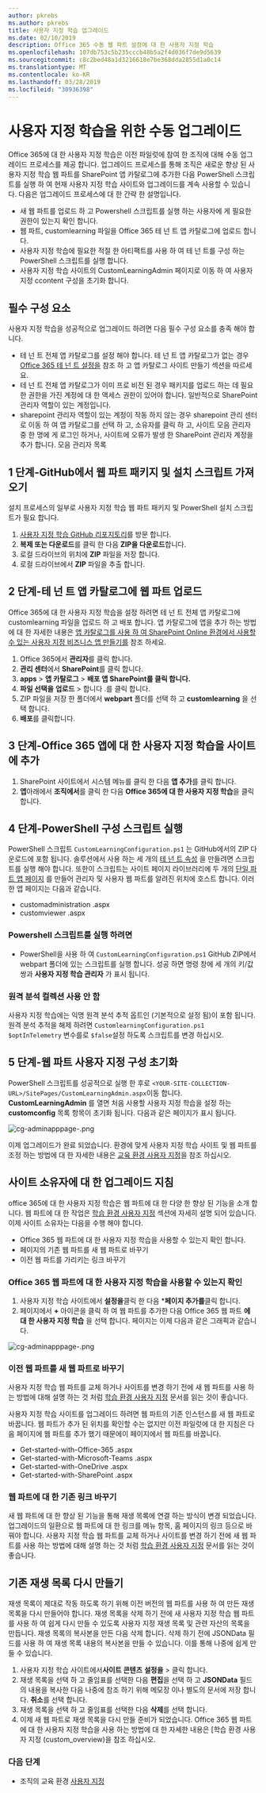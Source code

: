 ```yaml
---
author: pkrebs
ms.author: pkrebs
title: 사용자 지정 학습 업그레이드
ms.date: 02/10/2019
description: Office 365 수동 웹 파트 설정에 대 한 사용자 지정 학습
ms.openlocfilehash: 107db753c5b235cccb48b5a2f4d036f7de9d5639
ms.sourcegitcommit: c8c2bed48a1d3216618e7be368dda2855d1a0c14
ms.translationtype: MT
ms.contentlocale: ko-KR
ms.lasthandoff: 03/28/2019
ms.locfileid: "30936398"
---
```

# <a name="manual-upgrade-for-custom-learning"></a>사용자 지정 학습을 위한 수동 업그레이드

Office 365에 대 한 사용자 지정 학습은 이전 파일럿에 참여 한 조직에 대해 수동 업그레이드 프로세스를 제공 합니다. 업그레이드 프로세스를 통해 조직은 새로운 향상 된 사용자 지정 학습 웹 파트를 SharePoint 앱 카탈로그에 추가한 다음 PowerShell 스크립트를 실행 하 여 현재 사용자 지정 학습 사이트와 업그레이드를 계속 사용할 수 있습니다. 다음은 업그레이드 프로세스에 대 한 간략 한 설명입니다. 

- 새 웹 파트를 업로드 하 고 Powershell 스크립트를 실행 하는 사용자에 게 필요한 권한이 있는지 확인 합니다.
- 웹 파트, customlearning 파일을 Office 365 테 넌 트 앱 카탈로그에 업로드 합니다.
- 사용자 지정 학습에 필요한 적절 한 아티팩트를 사용 하 여 테 넌 트를 구성 하는 PowerShell 스크립트를 실행 합니다.
- 사용자 지정 학습 사이트의 CustomLearningAdmin 페이지로 이동 하 여 사용자 지정 ccontent 구성을 초기화 합니다.

## <a name="prerequisites"></a>필수 구성 요소
사용자 지정 학습을 성공적으로 업그레이드 하려면 다음 필수 구성 요소를 충족 해야 합니다. 

- 테 넌 트 전체 앱 카탈로그를 설정 해야 합니다. 테 넌 트 앱 카탈로그가 없는 경우 [Office 365 테 넌 트 설정을](https://docs.microsoft.com/en-us/sharepoint/dev/spfx/set-up-your-developer-tenant#create-app-catalog-site) 참조 하 고 앱 카탈로그 사이트 만들기 섹션을 따르세요. 
- 테 넌 트 전체 앱 카탈로그가 이미 프로 비전 된 경우 패키지를 업로드 하는 데 필요한 권한을 가진 계정에 대 한 액세스 권한이 있어야 합니다. 일반적으로 SharePoint 관리자 역할이 있는 계정입니다. 
- sharepoint 관리자 역할이 있는 계정이 작동 하지 않는 경우 sharepoint 관리 센터로 이동 하 여 앱 카탈로그를 선택 하 고, 소유자를 클릭 하 고, 사이트 모음 관리자 중 한 명에 게 로그인 하거나, 사이트에 오류가 발생 한 SharePoint 관리자 계정을 추가 합니다. 모음 관리자 목록 

## <a name="step-1---get-the-web-part-package-and-setup-script-from-github"></a>1 단계-GitHub에서 웹 파트 패키지 및 설치 스크립트 가져오기
설치 프로세스의 일부로 사용자 지정 학습 웹 파트 패키지 및 PowerShell 설치 스크립트가 필요 합니다.

1. [사용자 지정 학습 GitHub 리포지토리](https://github.com/pnp/custom-learning-office-365)를 방문 합니다.
2. **복제 또는 다운로드**를 클릭 한 다음 **ZIP을 다운로드**합니다.   
3. 로컬 드라이브의 위치에 **ZIP** 파일을 저장 합니다.
4. 로컬 드라이브에서 **ZIP** 파일을 추출 합니다.

## <a name="step-2---upload-the-web-part-to-the-tenant-app-catalog"></a>2 단계-테 넌 트 앱 카탈로그에 웹 파트 업로드
Office 365에 대 한 사용자 지정 학습을 설정 하려면 테 넌 트 전체 앱 카탈로그에 customlearning 파일을 업로드 하 고 배포 합니다. 앱 카탈로그에 앱을 추가 하는 방법에 대 한 자세한 내용은 [앱 카탈로그를 사용 하 여 SharePoint Online 환경에서 사용할 수 있는 사용자 지정 비즈니스 앱 만들기를](https://docs.microsoft.com/en-us/sharepoint/use-app-catalog) 참조 하세요.

1. Office 365에서 **관리자**를 클릭 합니다.
2. **관리 센터**에서 **SharePoint**를 클릭 합니다.
3. **apps** > **앱 카탈로그** > **배포 앱 SharePoint를 클릭 합니다.**
4. **파일 선택을** **업로드** > 합니다 .를 클릭 합니다.
5. ZIP 파일을 저장 한 폴더에서 **webpart** 폴더를 선택 하 고 **customlearning** 을 선택 합니다.
6. **배포**를 클릭합니다.

## <a name="step-3---add-the-custom-learning-for-office-365-app-to-the-site"></a>3 단계-Office 365 앱에 대 한 사용자 지정 학습을 사이트에 추가

1. SharePoint 사이트에서 시스템 메뉴를 클릭 한 다음 **앱 추가**를 클릭 합니다. 
2. **앱**아래에서 **조직에서**를 클릭 한 다음 **Office 365에 대 한 사용자 지정 학습**을 클릭 합니다. 

## <a name="step-4---execute-powershell-configuration-script"></a>4 단계-PowerShell 구성 스크립트 실행
PowerShell 스크립트 `CustomLearningConfiguration.ps1` 는 GitHub에서의 ZIP 다운로드에 포함 됩니다. 솔루션에서 사용 하는 세 개의 [테 넌 트 속성](https://docs.microsoft.com/en-us/sharepoint/dev/spfx/tenant-properties) 을 만들려면 스크립트를 실행 해야 합니다. 또한이 스크립트는 사이트 페이지 라이브러리에 두 개의 [단일 파트 앱 페이지](https://docs.microsoft.com/en-us/sharepoint/dev/spfx/web-parts/single-part-app-pages) 를 만들어 관리자 및 사용자 웹 파트를 알려진 위치에 호스트 합니다. 이러한 앱 페이지는 다음과 같습니다.

- customadministration .aspx
- customviewer .aspx

### <a name="to-run-the-powershell-script"></a>Powershell 스크립트를 실행 하려면
- PowerShell을 사용 하 여 `CustomLearningConfiguration.ps1` GitHub ZIP에서 webpart 폴더에 있는 스크립트를 실행 합니다. 성공 하면 명령 창에 세 개의 키/값 쌍과 **사용자 지정 학습 관리자** 가 표시 됩니다.

### <a name="disabling-telemetry-collection"></a>원격 분석 컬렉션 사용 안 함
사용자 지정 학습에는 익명 원격 분석 추적 옵트인 (기본적으로 설정 됨)이 포함 됩니다. 원격 분석 추적을 해제 하려면 `CustomlearningConfiguration.ps1` `$optInTelemetry` 변수를로 `$false`설정 하도록 스크립트를 변경 하십시오.

## <a name="step-5---initialize-web-part-custom-configuration"></a>5 단계-웹 파트 사용자 지정 구성 초기화
PowerShell 스크립트를 성공적으로 실행 한 후로 `<YOUR-SITE-COLLECTION-URL>/SitePages/CustomLearningAdmin.aspx`이동 합니다. **CustomLearningAdmin** 를 열면 처음 사용할 사용자 지정 학습을 설정 하는 **customconfig** 목록 항목이 초기화 됩니다. 다음과 같은 페이지가 표시 됩니다.

![cg-adminapppage-.png](media/cg-adminapppage.png)

이제 업그레이드가 완료 되었습니다. 환경에 맞게 사용자 지정 학습 사이트 및 웹 파트를 조정 하는 방법에 대 한 자세한 내용은 [교육 환경 사용자 지정](custom_overview.md)을 참조 하십시오.

## <a name="upgrade-instructions-for-site-owners"></a>사이트 소유자에 대 한 업그레이드 지침
office 365에 대 한 사용자 지정 학습은 웹 파트에 대 한 다양 한 향상 된 기능을 소개 합니다. 웹 파트에 대 한 작업은 [학습 환경 사용자 지정](custom_overview.md) 섹션에 자세히 설명 되어 있습니다. 이제 사이트 소유자는 다음을 수행 해야 합니다.  

- Office 365 웹 파트에 대 한 사용자 지정 학습을 사용할 수 있는지 확인 합니다. 
- 페이지의 기존 웹 파트를 새 웹 파트로 바꾸기
- 이전 웹 파트를 가리키는 링크 바꾸기

### <a name="verify-the-custom-learning-for-office-365-web-part-is-available"></a>Office 365 웹 파트에 대 한 사용자 지정 학습을 사용할 수 있는지 확인
1.  사용자 지정 학습 사이트에서 **설정을**클릭 한 다음 ***페이지 추가를**클릭 합니다.
2.  페이지에서 **+** 아이콘을 클릭 하 여 웹 파트를 추가한 다음 Office 365 웹 파트 **에 대 한 사용자 지정 학습** 을 선택 합니다. 페이지는 이제 다음과 같은 그래픽과 같습니다.

![cg-adminapppage-.png](media/cg-adminapppage.png)
 
### <a name="replace-the-old-web-part-with-the-new-web-part"></a>이전 웹 파트를 새 웹 파트로 바꾸기
사용자 지정 학습 웹 파트를 교체 하거나 사이트를 변경 하기 전에 새 웹 파트를 사용 하는 방법에 대해 설명 하는 것 처럼 [학습 환경 사용자 지정](custom_overview.md) 문서를 읽는 것이 좋습니다. 

사용자 지정 학습 사이트를 업그레이드 하려면 웹 파트의 기존 인스턴스를 새 웹 파트로 바꿉니다. 웹 파트가 추가 된 위치를 확인할 수는 없지만 이전 파일럿에 대 한 지침은 다음 페이지에 웹 파트를 추가 했기 때문에이 페이지에서 웹 파트를 바꿉니다.

- Get-started-with-Office-365 .aspx
- Get-started-with-Microsoft-Teams .aspx
- Get-started-with-OneDrive .aspx
- Get-started-with-SharePoint .aspx

### <a name="replace-existing-links-to-the-web-part"></a>웹 파트에 대 한 기존 링크 바꾸기
새 웹 파트에 대 한 향상 된 기능을 통해 재생 목록에 연결 하는 방식이 변경 되었습니다. 업그레이드의 일환으로 웹 파트에 대 한 링크를 메뉴 항목, 홈 페이지의 링크 등으로 바꿔야 합니다. 사용자 지정 학습 웹 파트를 교체 하거나 사이트를 변경 하기 전에 새 웹 파트를 사용 하는 방법에 대해 설명 하는 것 처럼 [학습 환경 사용자 지정](custom_overview.md) 문서를 읽는 것이 좋습니다. 

## <a name="recreate-existing-playlists"></a>기존 재생 목록 다시 만들기 
재생 목록이 제대로 작동 하도록 하기 위해 이전 버전의 웹 파트를 사용 하 여 만든 재생 목록을 다시 만들어야 합니다. 재생 목록을 삭제 하기 전에 새 사용자 지정 학습 웹 파트를 사용 하 여 쉽게 다시 만들 수 있도록 사용자 지정 재생 목록 및 관련 자산의 목록을 만듭니다. 재생 목록의 복사본을 만든 다음 삭제 합니다. 삭제 하기 전에 JSONData 필드를 사용 하 여 재생 목록 내용의 복사본을 만들 수 있습니다. 이를 통해 나중에 쉽게 만들 수 있습니다.


1. 사용자 지정 학습 사이트에서**사이트 콘텐츠** **설정을** > 클릭 합니다. 
2. 재생 목록을 선택 하 고 줄임표를 선택한 다음 **편집**을 선택 하 고 **JSONData** 필드의 내용을 복사한 다음 나중에 참조 하기 위해 메모장 이나 별도의 문서에 저장 합니다. **취소**를 선택 합니다.
3. 재생 목록을 선택 하 고 줄임표를 선택한 다음 **삭제**를 선택 합니다.
4. 이제 새 웹 파트로 재생 목록을 다시 만들 준비가 되었습니다.
Office 365 웹 파트에 대 한 사용자 지정 학습을 사용 하는 방법에 대 한 자세한 내용은 [학습 환경 사용자 지정 (custom_overview)을 참조 하십시오.

### <a name="next-steps"></a>다음 단계
- 조직의 교육 환경 [사용자 지정](custom_overview.md)

